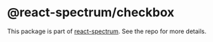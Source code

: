 # @react-spectrum/checkbox

This package is part of [react-spectrum](https://github.com/adobe-private/react-spectrum-v3). See the repo for more details.

